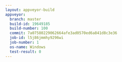 ```yaml
---
layout: appveyor-build
appveyor:
  branch: master
  build-id: 19649185
  build-number: 100
  commit: 7a07580229062664afe3ad0570ed6a841d8c3e36
  job-id: l5j86jmmhy9296wi
  job-number: 1
  os-name: Windows
  test-result: 0
---
```

